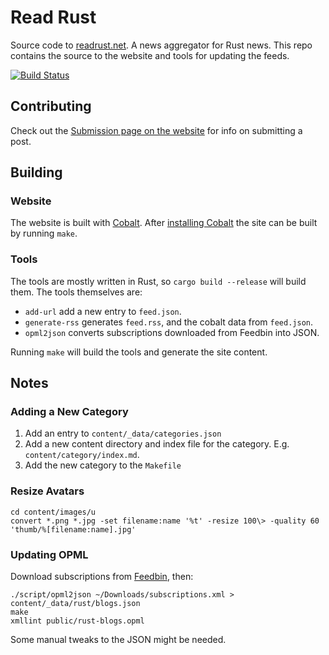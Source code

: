 # Read Rust

Source code to [readrust.net][self]. A news aggregator for Rust news.
This repo contains the source to the website and tools for updating the feeds.

[![Build Status](https://travis-ci.org/wezm/read-rust.svg?branch=master)](https://travis-ci.org/wezm/read-rust)

## Contributing

Check out the [Submission page on the website][contributing] for info on
submitting a post.

## Building

### Website

The website is built with [Cobalt]. After [installing Cobalt][install-cobalt]
the site can be built by running `make`.

### Tools

The tools are mostly written in Rust, so `cargo build --release` will build
them. The tools themselves are:

* `add-url` add a new entry to `feed.json`.
* `generate-rss` generates `feed.rss`, and the cobalt data from `feed.json`.
* `opml2json` converts subscriptions downloaded from Feedbin into JSON.

Running `make` will build the tools and generate the site content.

## Notes

### Adding a New Category

1. Add an entry to `content/_data/categories.json`
2. Add a new content directory and index file for the category. E.g. `content/category/index.md`.
3. Add the new category to the `Makefile`

### Resize Avatars

    cd content/images/u
    convert *.png *.jpg -set filename:name '%t' -resize 100\> -quality 60 'thumb/%[filename:name].jpg'

### Updating OPML

Download subscriptions from [Feedbin](https://feedbin.com/settings/import_export), then:

    ./script/opml2json ~/Downloads/subscriptions.xml > content/_data/rust/blogs.json
    make
    xmllint public/rust-blogs.opml

Some manual tweaks to the JSON might be needed.

[self]: https://readrust.net/
[contributing]: https://readrust.net/submit.html
[#Rust2018]: https://blog.rust-lang.org/2018/01/03/new-years-rust-a-call-for-community-blogposts.html
[Cobalt]: https://cobalt-org.github.io/
[install-cobalt]: https://cobalt-org.github.io/docs/install
